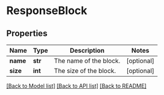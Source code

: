 # ResponseBlock

## Properties
Name | Type | Description | Notes
------------ | ------------- | ------------- | -------------
**name** | **str** | The name of the block. | [optional] 
**size** | **int** | The size of the block. | [optional] 

[[Back to Model list]](../README.md#documentation-for-models) [[Back to API list]](../README.md#documentation-for-api-endpoints) [[Back to README]](../README.md)



